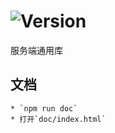 # ![Version](https://img.shields.io/badge/version-10.86.28-green.svg)

服务端通用库

## 文档
    * `npm run doc`
    * 打开`doc/index.html`